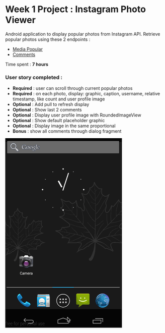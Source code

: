 # Week 1 Project : Instagram Photo Viewer

Android application to display popular photos from Instagram API. Retrieve popular photos using these
 2 endpoints : 
 
 * [Media Popular](https://instagram.com/developer/endpoints/media/#get_media_popular)
 * [Comments](https://instagram.com/developer/endpoints/comments/#get_media_comments)

Time spent : __7 hours__

### User story completed : ###

* __Required__ : user can scroll through current popular photos
* __Required__ : on each photo, display: graphic, caption, username, relative timestamp, like count and user profile image
* __Optional__ : Add pull to refresh display
* __Optional__ : Show last 2 comments
* __Optional__ : Display user profile image with RoundedImageView
* __Optional__ : Show default placeholder graphic
* __Optional__ : Display image in the same proportional
* __Bonus__    : show all comments through dialog fragment

![Video Walkthrough](walkthrough.gif)
